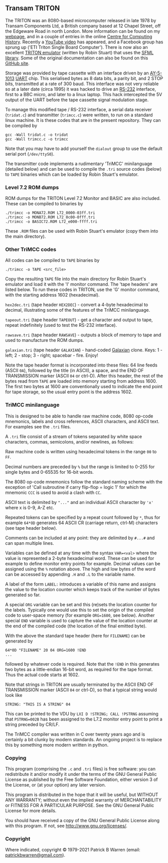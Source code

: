 ## Transam TRITON 

The TRITON was an 8080-based microcomputer released in late 1978 by
Transam Components Ltd, a British company based at 12 Chapel Street,
off the Edgeware Road in north London.  More information can be found
on my
[webpage](https://sites.google.com/site/patrickbwarren/electronics/transam-triton),
and in a couple of entries in the online [Centre for Computing
History](http://www.computinghistory.org.uk/).  Recently a [YouTube
video](https://www.youtube.com/watch?v=0cSRgJ68_tM) has appeared, and
a Facebook group has sprung up ('ETI Triton Single Board Computer').
There is now also an excellent
[TRITON emulator](https://github.com/woo-j/triton) (written by Robin Stuart) that uses the
[SFML library](https://www.sfml-dev.org/).  Some of the original
documentation can also be found on this [GitHub
site](https://github.com/woo-j/triton).

Storage was provided by tape cassette with an interface driven by an
[AY-5-1013](https://datasheetspdf.com/datasheet/AY-5-1013A.html)
[UART](https://en.wikipedia.org/wiki/Universal_asynchronous_receiver-transmitter)
chip. This serialised bytes as 8 data bits, a parity bit, and 2 STOP
bits, transmitted at a rate of 300 baud.  This interface was not very
reliable so at a later date (circa 1995) it was hacked to drive an
[RS-232](https://en.wikipedia.org/wiki/RS-232) interface, first to a
BBC micro, and later to a linux laptop.  This hack intercepted the 5V
output of the UART before the tape cassette signal modulation stage.

To manage this modified tape / RS-232 interface, a serial data receiver (`tridat.c`)
and transmitter (`trimcc.c`) were written, to run on a standard linux
machine.  It is these codes that are in the present repository.  They can be compiled by
```
gcc -Wall tridat.c -o tridat
gcc -Wall trimcc.c -o trimcc
```
Note that 
you may have to add yourself the `dialout` group
to use the default serial port (`/dev/ttyS0`).

The transmitter code implements a rudimentary 'TriMCC' minilanguage (detailed below) and can be used to compile the `.tri` source codes (below) to `TAPE` binaries which can be loaded by Robin Stuart's emulator.

### Level 7.2 ROM dumps

ROM dumps for the TRITON Level 7.2 Monitor and BASIC are also included.  These can be compiled to binaries by
```
./trimcc -o MONA72.ROM L72_0000-03ff.tri
./trimcc -o MONB72.ROM L72_0c00-0fff.tri
./trimcc -o BASIC72.ROM L72_e000-ffff.tri
```
These `.ROM` files can be used with Robin Stuart's emulator (copy them into the main directory).

### Other TriMCC codes

All codes can be compiled to `TAPE` binaries by
```
./trimcc -o TAPE <src_file>
```
Copy the resulting `TAPE` file into the main directory for Robin
Stuart's emulator and load it with the 'I' monitor command.  The 'tape headers' are
listed below.  To run these codes in TRITON, use the 'G' monitor command, with the starting address 1602 (hexadecimal).

`hex2dec.tri` (tape header `HEX2DEC`) - convert a 4-byte hexadecimal
to decimal, illustrating some of the features of the TriMCC
minilanguage.

`tapeout.tri` (tape header `TAPEOUT`) - get a character and output to
tape, repeat indefinitely (used to test the RS-232 interface).

`rawsave.tri` (tape header `RAWSAVE`) - outputs a block of memory to
tape and used to manufacture the ROM dumps.

`galaxian.tri` (tape header `GALAXIAN`) - hand-coded [Galaxian](https://en.wikipedia.org/wiki/Galaxian)
clone. Keys: 1 - left; 2 - stop; 3 - right; spacebar - fire. Enjoy!

Note the tape header format is incorporated into these files: 64 line
feeds (ASCII `0A`), followed by the title (in ASCII), a space, and the
END OF TRANSMISSION marker (ASCII `04` or ctrl-D).  After this header, the rest of the
bytes read from `TAPE` are loaded into memory starting from address
1600.  The first two bytes at 1600 are conventionally used to indicate
the end point for tape storage, so the usual entry point is the
address 1602.

### TriMCC minilanguage

This is designed to be able to handle raw machine code, 8080 op-code
mnemonics, labels and cross references, ASCII characters, and ASCII
text.  For examples see the `.tri` files.

A `.tri` file consist of a stream of tokens separated by white space
characters, commas, semicolons, and/or newlines, as follows:

Raw machine code is written using hexadecimal tokens in the range `00` to `FF`.

Decimal numbers are preceded by `%` but the range is limited to 0-255 for single bytes and 0-65535 for 16-bit words.

The 8080 op-code mnemonics follow the standard naming scheme with the exception of 'Call subroutine if carry flip-flop = logic 1' for which the mnemonic `CCC` is used to avoid a clash with `CC`. 

ASCII text is delimited by `"..."` and an individual ASCII character by `'x'` where x is 0-9, A-Z etc.

Repeated tokens can be specified by a repeat count followed by `*`, thus for example `64*OD` generates 64 ASCII CR (carriage return, ctrl-M) characters (see tape header below).

Comments can be included at any point: they are delimited by `#...#` and can span multiple lines.

Variables can be defined at any time with the syntax `VAR=<val>` where the value is represented a 2-byte hexadecimal word.  These can be used for example to define monitor entry points for example.  Decimal values can be assigned using the `%` notation above.  The high and low bytes of the word can be accessed by appending `.H` and `.L` to the variable name.

A label of the form `LABEL:` introduces a variable of this name and assigns the value to the location counter which keeps track of the number of bytes generated so far.

A special `ORG` variable can be set and this (re)sets the location counter for the labels.  Typically one would use this to set the origin of the compiled code to user-space memory (for example `ORG=1600`, see below).  Another special `END` variable is used to capture the value of the location counter at the end of the compiled code (the location of the final emitted byte).

With the above the standard tape header (here for `FILENAME`) can be generated by
```
64*0D "FILENAME" 20 04 ORG=1600 !END
...
```
followed by whatever code is required.  Note that the `!END` in this generates two bytes as a little-endian 16-bit word, as required for the tape format.  Thus the actual code starts at 1602.

Note that strings in TRITON are usually terminated by the ASCII
END OF TRANSMISSION marker (ASCII `04` or ctrl-D), so that a typical string would look like
```
STRING: "THIS IS A STRING" 04
```
This can be printed to the VDU by `LXI D !STRING; CALL !PSTRNG` assuming that
`PSTRNG=002B` has been assigned to the L7.2 monitor entry point to
print a string preceded by CR/LF.

The TriMCC compiler was written in C over twenty years ago and is certainly a bit clunky by modern standards.  An ongoing project is to replace this by something more modern written in python.

### Copying

This program (comprising the `.c` and `.tri` files)
is free software: you can redistribute it and/or modify
it under the terms of the GNU General Public License as published by
the Free Software Foundation, either version 3 of the License, or
(at your option) any later version.

This program is distributed in the hope that it will be useful, but
WITHOUT ANY WARRANTY; without even the implied warranty of
MERCHANTABILITY or FITNESS FOR A PARTICULAR PURPOSE.  See the GNU
General Public License for more details.

You should have received a copy of the GNU General Public License
along with this program.  If not, see
<http://www.gnu.org/licenses/>.

### Copyright

Where indicated, copyright &copy;
1979-2021 Patrick B Warren (email: <patrickbwarren@gmail.com>).

